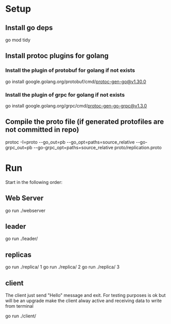 # Setup

## Install go deps
go mod tidy

## Install protoc plugins for golang

### Install the plugin of protobuf for golang if not exists
go install google.golang.org/protobuf/cmd/protoc-gen-go@v1.30.0

### Install the plugin of grpc for golang if not exists
go install google.golang.org/grpc/cmd/protoc-gen-go-grpc@v1.3.0

## Compile the proto file (if generated protofiles are not committed in repo)
protoc -I=proto --go_out=pb --go_opt=paths=source_relative --go-grpc_out=pb --go-grpc_opt=paths=source_relative  proto/replication.proto

# Run
Start in the following order:

## Web Server
go run ./webserver

## leader
go run ./leader/

## replicas
go run ./replica/ 1
go run ./replica/ 2
go run ./replica/ 3

## client
The client just send "Hello" message and exit. For testing purposes is ok but will be an upgrade make the client alway active and receiving data to write from terminal

go run ./client/
